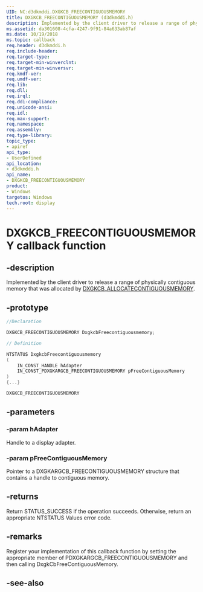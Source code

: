 ```yaml
---
UID: NC:d3dkmddi.DXGKCB_FREECONTIGUOUSMEMORY
title: DXGKCB_FREECONTIGUOUSMEMORY (d3dkmddi.h)
description: Implemented by the client driver to release a range of physically contiguous memory that was allocated by DXGKCB_ALLOCATECONTIGUOUSMEMORY.
ms.assetid: da301608-4cfa-4247-9f91-84a633ab87af
ms.date: 10/19/2018
ms.topic: callback
req.header: d3dkmddi.h
req.include-header:
req.target-type:
req.target-min-winverclnt:
req.target-min-winversvr:
req.kmdf-ver:
req.umdf-ver:
req.lib:
req.dll:
req.irql:
req.ddi-compliance:
req.unicode-ansi:
req.idl:
req.max-support:
req.namespace:
req.assembly:
req.type-library:
topic_type:
- apiref
api_type:
- UserDefined
api_location:
- d3dkmddi.h
api_name:
- DXGKCB_FREECONTIGUOUSMEMORY
product: 
- Windows
targetos: Windows
tech.root: display
---
```


# DXGKCB_FREECONTIGUOUSMEMORY callback function

## -description

Implemented by the client driver to release a range of physically contiguous memory that was allocated by [DXGKCB_ALLOCATECONTIGUOUSMEMORY](nc-d3dkmddi-dxgkcb_allocatecontiguousmemory.md).

## -prototype

```cpp
//Declaration

DXGKCB_FREECONTIGUOUSMEMORY DxgkcbFreecontiguousmemory;

// Definition

NTSTATUS DxgkcbFreecontiguousmemory
(
	IN_CONST_HANDLE hAdapter
	IN_CONST_PDXGKARGCB_FREECONTIGUOUSMEMORY pFreeContiguousMemory
)
{...}

DXGKCB_FREECONTIGUOUSMEMORY


```

## -parameters

### -param hAdapter

Handle to a display adapter.

### -param pFreeContiguousMemory

Pointer to a DXGKARGCB_FREECONTIGUOUSMEMORY structure that contains a handle to contiguous memory.

## -returns

Return STATUS_SUCCESS if the operation succeeds. Otherwise, return an appropriate NTSTATUS Values error code.

## -remarks

Register your implementation of this callback function by setting the appropriate member of PDXGKARGCB_FREECONTIGUOUSMEMORY and then calling DxgkCbFreeContiguousMemory.


## -see-also
